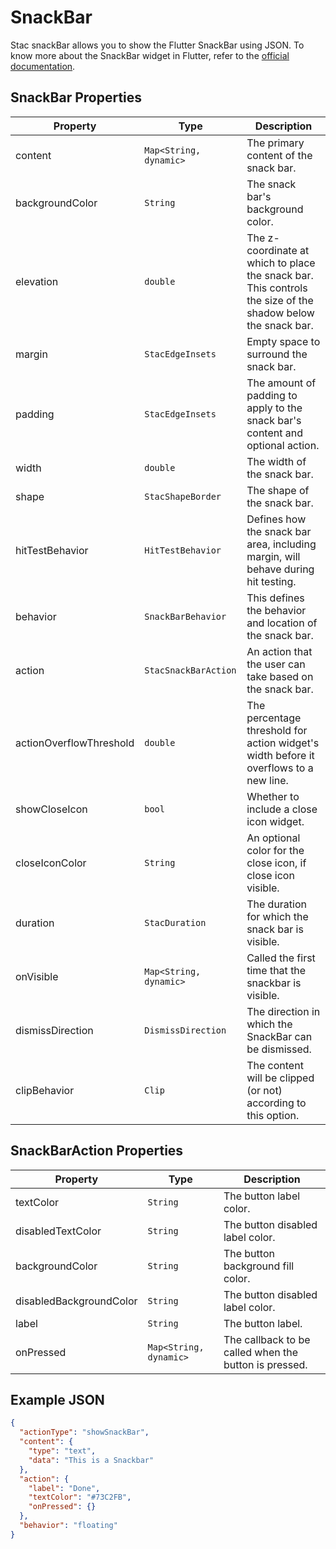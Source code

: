 # SnackBar

Stac snackBar allows you to show the Flutter SnackBar using JSON. 
To know more about the SnackBar widget in Flutter, refer to the [official documentation](https://api.flutter.dev/flutter/material/SnackBar-class.html).

## SnackBar Properties

| Property | Type              | Description                                       |
| --- |-------------------|---------------------------------------------------|
| content | `Map<String, dynamic>` | The primary content of the snack bar. |
| backgroundColor | `String` | The snack bar's background color. |
| elevation | `double` | The z-coordinate at which to place the snack bar. This controls the size of the shadow below the snack bar. |
| margin | `StacEdgeInsets` | Empty space to surround the snack bar. |
| padding | `StacEdgeInsets` | The amount of padding to apply to the snack bar's content and optional action. |
| width | `double` | The width of the snack bar. |
| shape | `StacShapeBorder` | The shape of the snack bar. |
| hitTestBehavior | `HitTestBehavior` | Defines how the snack bar area, including margin, will behave during hit testing. |
| behavior | `SnackBarBehavior` | This defines the behavior and location of the snack bar. |
| action | `StacSnackBarAction` | An action that the user can take based on the snack bar. |
| actionOverflowThreshold | `double` | The percentage threshold for action widget's width before it overflows to a new line. |
| showCloseIcon | `bool` | Whether to include a close icon widget. |
| closeIconColor | `String` | An optional color for the close icon, if close icon visible. |
| duration | `StacDuration` | The duration for which the snack bar is visible. |
| onVisible | `Map<String, dynamic>` | Called the first time that the snackbar is visible. |
| dismissDirection | `DismissDirection` | The direction in which the SnackBar can be dismissed. |
| clipBehavior | `Clip` | The content will be clipped (or not) according to this option. |

## SnackBarAction Properties

| Property | Type              | Description                                       |
| --- |-------------------|---------------------------------------------------|
| textColor | `String`  | The button label color. |
| disabledTextColor | `String` | The button disabled label color. |
| backgroundColor | `String` | The button background fill color. |
| disabledBackgroundColor | `String` | The button disabled label color. |
| label | `String` | The button label. |
| onPressed | `Map<String, dynamic>` | The callback to be called when the button is pressed. |

## Example JSON

```json
{
  "actionType": "showSnackBar",
  "content": {
    "type": "text",
    "data": "This is a Snackbar"
  },
  "action": {
    "label": "Done",
    "textColor": "#73C2FB",
    "onPressed": {}
  },
  "behavior": "floating"
}
```